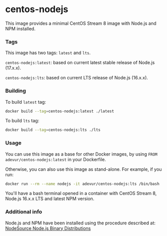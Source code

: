 # centos-nodejs
This image provides a minimal CentOS Stream 8 image with Node.js and NPM installed.

### Tags
This image has two tags: `latest` and `lts`.

`centos-nodejs:latest`: based on current latest stable release of Node.js (17.x.x).

`centos-nodejs:lts`: based on current LTS release of Node.js (16.x.x).

### Building
To build `latest` tag:
```sh
docker build --tag=centos-nodejs:latest ./latest
```
To build `lts` tag:
```sh
docker build --tag=centos-nodejs:lts ./lts
```

### Usage
You can use this image as a base for other Docker images, by using `FROM adevur/centos-nodejs:latest` in your Dockerfile.

Otherwise, you can also use this image as stand-alone. For example, if you run:
```sh
docker run --rm --name nodejs -it adevur/centos-nodejs:lts /bin/bash
```
You'll have a bash terminal opened in a container with CentOS Stream 8, Node.js 16.x.x LTS and latest NPM version.

### Additional info
Node.js and NPM have been installed using the procedure described at: [NodeSource Node.js Binary Distributions](https://github.com/nodesource/distributions#rpm)
